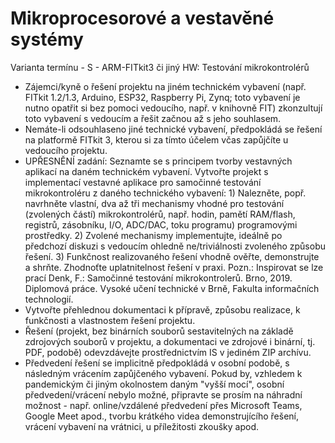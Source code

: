 # Mikroprocesorové a vestavěné systémy
Varianta termínu - S - ARM-FITkit3 či jiný HW: Testování mikrokontrolérů
- Zájemci/kyně o řešení projektu na jiném technickém vybavení (např. FITkit 1.2/1.3, Arduino, ESP32, Raspberry Pi, Zynq; toto vybavení je nutno opatřit si bez pomoci vedoucího, např. v knihovně FIT) zkonzultují toto vybavení s vedoucím a řešit začnou až s jeho souhlasem.
- Nemáte-li odsouhlaseno jiné technické vybavení, předpokládá se řešení na platformě FITkit 3, kterou si za tímto účelem včas zapůjčíte u vedoucího projektu.
- UPŘESNĚNÍ zadání: Seznamte se s principem tvorby vestavných aplikací na daném technickém vybavení. Vytvořte projekt s implementací vestavné aplikace pro samočinné testování mikrokontroléru z daného technického vybavení: 1) Nalezněte, popř. navrhněte vlastní, dva až tři mechanismy vhodné pro testování (zvolených částí) mikrokontrolérů, např. hodin, pamětí RAM/flash, registrů, zásobníku, I/O, ADC/DAC, toku programu) programovými prostředky. 2) Zvolené mechanismy implementujte, ideálně po předchozí diskuzi s vedoucím ohledně ne/triviálnosti zvoleného způsobu řešení. 3) Funkčnost realizovaného řešení vhodně ověřte, demonstrujte a shrňte. Zhodnoťte uplatnitelnost řešení v praxi. Pozn.: Inspirovat se lze prací Denk, F.: Samočinné testování mikrokontrolerů. Brno, 2019. Diplomová práce. Vysoké učení technické v Brně, Fakulta informačních technologií.
- Vytvořte přehlednou dokumentaci k přípravě, způsobu realizace, k funkčnosti a vlastnostem řešení projektu.
- Řešení (projekt, bez binárních souborů sestavitelných na základě zdrojových souborů v projektu, a dokumentaci ve zdrojové i binární, tj. PDF, podobě) odevzdávejte prostřednictvím IS v jediném ZIP archívu.
- Předvedení řešení se implicitně předpokládá v osobní podobě, s následným vrácením zapůjčeného vybavení. Pokud by, vzhledem k pandemickým či jiným okolnostem daným "vyšší mocí", osobní předvedení/vrácení nebylo možné, připravte se prosím na náhradní možnost - např. online/vzdálené předvedení přes Microsoft Teams, Google Meet apod., tvorbu krátkého videa demonstrujícího řešení, vrácení vybavení na vrátnici, u příležitosti zkoušky apod.
